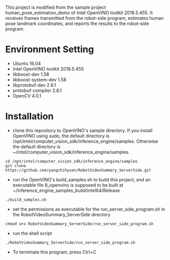This project is modified from the sample project human_pose_estimation_demo of Intel OpenVINO toolkit 2018.5.455. It receives frames transmitted from the robot-side program, estimates human pose landmark coordinates, and reports the results to the robot-side program.

# Environment Setting
- Ubuntu 16.04
- Intel OpenVINO toolkit 2018.5.455
- libboost-dev 1.58
- libboost-system-dev 1.58
- libprotobuf-dev 2.6.1
- protobuf-compiler 2.6.1
- OpenCV 4.0.1

# Installation
- clone this repository to OpenVINO's sample directory. If you install OpenVINO using sudo, the default directory is /opt/intel/computer_vision_sdk/inference_engine/samples. Otherwise the default directory is ~/intel/computer_vision_sdk/inference_engine/samples.
```
cd /opt/intel/computer_vision_sdk/inference_engine/samples
git clone https://github.com/yangchihyuan/RobotVideoSummary_ServerSide.git
```
- run the OpenVINO's build_samples.sh to build this project, and an executable file 8_openvino is supposed to be built at ~/inference_engine_samples_build/intel64/Release
```
./build_samples.sh
```
- set the permissions as executable for the run_server_side_program.sh in the RobotVideoSummary_ServerSide directory
```
chmod u+x RobotVideoSummary_ServerSide/run_server_side_program.sh
```
- run the shell script
```
./RobotVideoSummary_ServerSide/run_server_side_program.sh
```
- To terminate this program, press Ctrl+C
